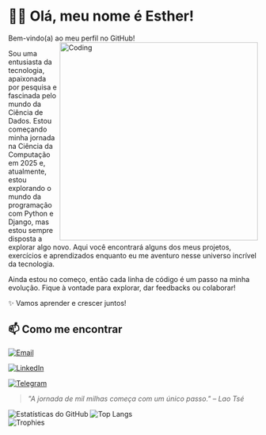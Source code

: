 # **👋🏻 Olá, meu nome é Esther!**

Bem-vindo(a) ao meu perfil no GitHub!  <img align="right" alt="Coding" width="400" src="https://user-images.githubusercontent.com/74038190/226127923-0e8b7792-7b3c-462b-951b-63c96ba1a5af.gif">

Sou uma entusiasta da tecnologia, apaixonada por pesquisa e fascinada pelo mundo da Ciência de Dados. Estou começando minha jornada na Ciência da Computação em 2025 e, atualmente, estou explorando o mundo da programação com Python e Django, mas estou sempre disposta a explorar algo novo. Aqui você encontrará alguns dos meus projetos, exercícios e aprendizados enquanto eu me aventuro nesse universo incrível da tecnologia.

Ainda estou no começo, então cada linha de código é um passo na minha evolução. Fique à vontade para explorar, dar feedbacks ou colaborar!

✨ Vamos aprender e crescer juntos!

## **📫 Como me encontrar**

[![Email](https://img.shields.io/badge/Email-D14836?style=for-the-badge&logo=gmail&logoColor=white)](mailto:esthervilanovacosta@gmail.com)

[![LinkedIn](https://img.shields.io/badge/-LinkedIn-blue?style=for-the-badge&logo=linkedin)](https://www.linkedin.com/in/esther-vila-nova-86a234352/)

[![Telegram](https://img.shields.io/badge/Telegram-2CA5E0?style=for-the-badge&logo=telegram&logoColor=white)](t.me/esthervn)

> *"A jornada de mil milhas começa com um único passo." – Lao Tsé*

![Estatísticas do GitHub](https://github-readme-stats.vercel.app/api?username=evncosta&show_icons=true&theme=radical)
![Top Langs](https://github-readme-stats.vercel.app/api/top-langs/?username=evncosta&layout=compact)  
![Trophies](https://github-profile-trophy.vercel.app/?username=evncosta&theme=radical)
